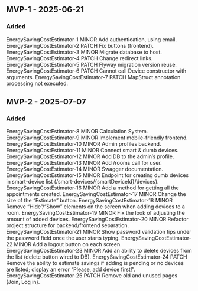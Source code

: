 ## MVP-1 - 2025-06-21
### Added	

EnergySavingCostEstimator-1 MINOR Add authentication, using email.
EnergySavingCostEstimator-2 PATCH Fix buttons (frontend).
EnergySavingCostEstimator-3 MINOR Migrate database to host.
EnergySavingCostEstimator-4 PATCH Change redirect links.
EnergySavingCostEstimator-5 PATCH Flyway migration version reuse.
EnergySavingCostEstimator-6 PATCH Cannot call Device constructor with arguments.
EnergySavingCostEstimator-7 PATCH MapStruct annotation processing not executed.

## MVP-2 - 2025-07-07
### Added

EnergySavingCostEstimator-8 MINOR Calculation System.
EnergySavingCostEstimator-9 MINOR Implement mobile-friendly frontend.
EnergySavingCostEstimator-10 MINOR Admin profiles backend.
EnergySavingCostEstimator-11 MINOR Connect smart & dumb devices.
EnergySavingCostEstimator-12 MINOR Add DB to the admin’s profile.
EnergySavingCostEstimator-13 MINOR Add /rooms call for user.
EnergySavingCostEstimator-14 MINOR Swagger documentation.
EnergySavingCostEstimator-15 MINOR Endpoint for creating dumb devices in smart-device list (/smart-devices/{smartDeviceId}/devices).
EnergySavingCostEstimator-16 MINOR Add a method for getting all the appointments created.
EnergySavingCostEstimator-17 MINOR Change the size of the “Estimate” button.
EnergySavingCostEstimator-18 MINOR Remove “Hide”/“Show” elements on the screen when adding devices to a room.
EnergySavingCostEstimator-19 MINOR Fix the look of adjusting the amount of added devices.
EnergySavingCostEstimator-20 MINOR Refactor project structure for backend/frontend separation.
EnergySavingCostEstimator-21 MINOR Show password validation tips under the password field once the user starts typing.
EnergySavingCostEstimator-22 MINOR Add a logout button on each screen.
EnergySavingCostEstimator-23 MINOR Add an ability to delete devices from the list (delete button wired to DB).
EnergySavingCostEstimator-24 PATCH Remove the ability to estimate savings if adding is pending or no devices are listed; display an error “Please, add device first!”.
EnergySavingCostEstimator-25 PATCH Remove old and unused pages (Join, Log in).
